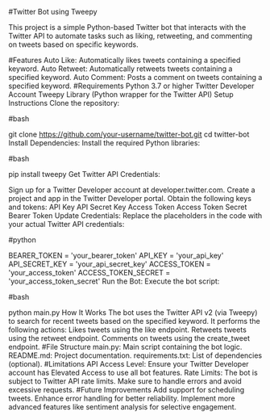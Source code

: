 #Twitter Bot using Tweepy

This project is a simple Python-based Twitter bot that interacts with the Twitter API to automate tasks such as liking, retweeting, and commenting on tweets based on specific keywords.

#Features
Auto Like: Automatically likes tweets containing a specified keyword.
Auto Retweet: Automatically retweets tweets containing a specified keyword.
Auto Comment: Posts a comment on tweets containing a specified keyword.
#Requirements
Python 3.7 or higher
Twitter Developer Account
Tweepy Library (Python wrapper for the Twitter API)
Setup Instructions
Clone the repository:

#bash

git clone https://github.com/your-username/twitter-bot.git
cd twitter-bot
Install Dependencies: Install the required Python libraries:

#bash

pip install tweepy
Get Twitter API Credentials:

Sign up for a Twitter Developer account at developer.twitter.com.
Create a project and app in the Twitter Developer portal.
Obtain the following keys and tokens:
API Key
API Secret Key
Access Token
Access Token Secret
Bearer Token
Update Credentials: Replace the placeholders in the code with your actual Twitter API credentials:

#python

BEARER_TOKEN = 'your_bearer_token'
API_KEY = 'your_api_key'
API_SECRET_KEY = 'your_api_secret_key'
ACCESS_TOKEN = 'your_access_token'
ACCESS_TOKEN_SECRET = 'your_access_token_secret'
Run the Bot: Execute the bot script:

#bash

python main.py
How It Works
The bot uses the Twitter API v2 (via Tweepy) to search for recent tweets based on the specified keyword.
It performs the following actions:
Likes tweets using the like endpoint.
Retweets tweets using the retweet endpoint.
Comments on tweets using the create_tweet endpoint.
#File Structure
main.py: Main script containing the bot logic.
README.md: Project documentation.
requirements.txt: List of dependencies (optional).
#Limitations
API Access Level: Ensure your Twitter Developer account has Elevated Access to use all bot features.
Rate Limits: The bot is subject to Twitter API rate limits. Make sure to handle errors and avoid excessive requests.
#Future Improvements
Add support for scheduling tweets.
Enhance error handling for better reliability.
Implement more advanced features like sentiment analysis for selective engagement.
